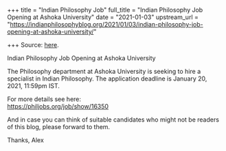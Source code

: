 +++
title = "Indian Philosophy Job"
full_title = "Indian Philosophy Job Opening at Ashoka University"
date = "2021-01-03"
upstream_url = "https://indianphilosophyblog.org/2021/01/03/indian-philosophy-job-opening-at-ashoka-university/"

+++
Source: [here](https://indianphilosophyblog.org/2021/01/03/indian-philosophy-job-opening-at-ashoka-university/).

Indian Philosophy Job Opening at Ashoka University

The Philosophy department at Ashoka University is seeking to hire a
specialist in Indian Philosophy. The application deadline is January 20,
2021, 11:59pm IST.

For more details see here:  
https://philjobs.org/job/show/16350

And in case you can think of suitable candidates who might not be
readers of this blog, please forward to them.

Thanks, Alex
